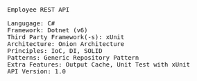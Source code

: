 <pre>
Employee REST API

Langugage: C#
Framework: Dotnet (v6)
Third Party Framework(-s): xUnit
Architecture: Onion Architecture
Principles: IoC, DI, SOLID
Patterns: Generic Repository Pattern
Extra Features: Output Cache, Unit Test with xUnit
API Version: 1.0
</pre>
